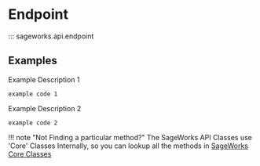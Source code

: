 # Endpoint
::: sageworks.api.endpoint


## Examples
Example Description 1

```
example code 1
```

Example Description 2

```
example code 2
```

!!! note "Not Finding a particular method?"
    The SageWorks API Classes use 'Core' Classes Internally, so you can lookup all the methods in
[SageWorks Core Classes](../core_classes/overview.md)
